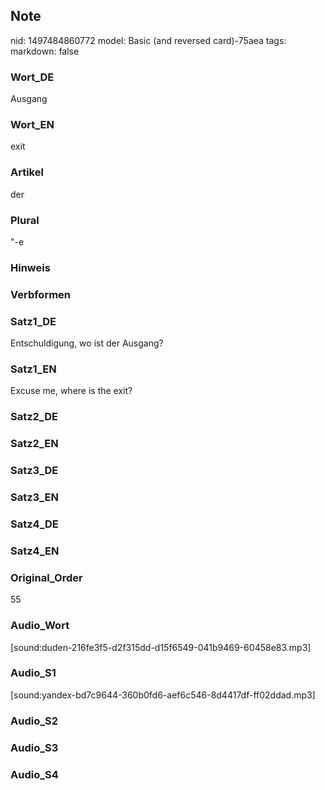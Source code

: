 ## Note
nid: 1497484860772
model: Basic (and reversed card)-75aea
tags: 
markdown: false

### Wort_DE
Ausgang

### Wort_EN
exit

### Artikel
der

### Plural
"-e

### Hinweis


### Verbformen


### Satz1_DE
Entschuldigung, wo ist der Ausgang?

### Satz1_EN
Excuse me, where is the exit?

### Satz2_DE


### Satz2_EN


### Satz3_DE


### Satz3_EN


### Satz4_DE


### Satz4_EN


### Original_Order
55

### Audio_Wort
[sound:duden-216fe3f5-d2f315dd-d15f6549-041b9469-60458e83.mp3]

### Audio_S1
[sound:yandex-bd7c9644-360b0fd6-aef6c546-8d4417df-ff02ddad.mp3]

### Audio_S2


### Audio_S3


### Audio_S4

